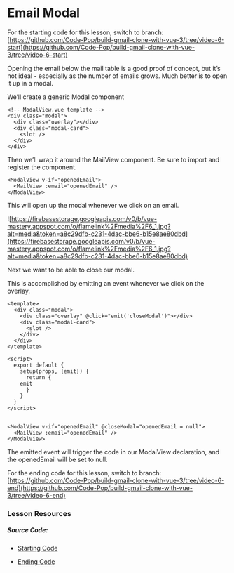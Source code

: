 Email Modal
===========

For the starting code for this lesson, switch to branch: [https://github.com/Code-Pop/build-gmail-clone-with-vue-3/tree/video-6-start](https://github.com/Code-Pop/build-gmail-clone-with-vue-3/tree/video-6-start)

Opening the email below the mail table is a good proof of concept, but it’s not ideal - especially as the number of emails grows. Much better is to open it up in a modal.

We’ll create a generic Modal component

    <!-- ModalView.vue template -->
    <div class="modal">
      <div class="overlay"></div>
      <div class="modal-card">
        <slot />
      </div>
    </div>
    

Then we’ll wrap it around the MailView component. Be sure to import and register the component.

    <ModalView v-if="openedEmail">
      <MailView :email="openedEmail" />
    </ModalView>
    

This will open up the modal whenever we click on an email.

![https://firebasestorage.googleapis.com/v0/b/vue-mastery.appspot.com/o/flamelink%2Fmedia%2F6_1.jpg?alt=media&token=a8c29dfb-c231-4dac-bbe6-b15e8ae80dbd](https://firebasestorage.googleapis.com/v0/b/vue-mastery.appspot.com/o/flamelink%2Fmedia%2F6_1.jpg?alt=media&token=a8c29dfb-c231-4dac-bbe6-b15e8ae80dbd)

Next we want to be able to close our modal.

This is accomplished by emitting an event whenever we click on the overlay.

    <template>
      <div class="modal">
        <div class="overlay" @click="emit('closeModal')"></div>
        <div class="modal-card">
          <slot />
        </div>
      </div>
    </template>
    
    <script>
      export default {
        setup(props, {emit}) {
          return { 
    	emit
          }
        }
      }
    </script>
    

    <ModalView v-if="openedEmail" @closeModal="openedEmail = null">
      <MailView :email="openedEmail" />
    </ModalView>
    

The emitted event will trigger the code in our ModalView declaration, and the openedEmail will be set to null.

For the ending code for this lesson, switch to branch: [https://github.com/Code-Pop/build-gmail-clone-with-vue-3/tree/video-6-end](https://github.com/Code-Pop/build-gmail-clone-with-vue-3/tree/video-6-end)

### Lesson Resources

##### Source Code:

*   [Starting Code](https://github.com/Code-Pop/build-gmail-clone-with-vue-3/tree/video-6-start)
    
*   [Ending Code](https://github.com/Code-Pop/build-gmail-clone-with-vue-3/tree/video-6-end)
